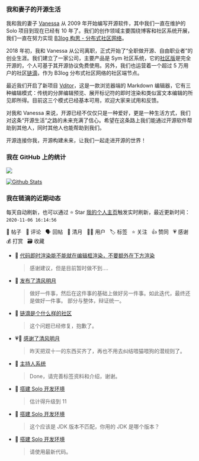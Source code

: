 ### 我和妻子的开源生活

我和我的妻子 [Vanessa](https://github.com/Vanessa219) 从 2009 年开始编写开源软件，其中我们一直在维护的 Solo 项目到现在已经有 10 年了。我们的创作领域主要围绕博客和社区系统开展，我们一直在努力实现 [B3log 构思 - 分布式社区网络](https://ld246.com/article/1546941897596)。

2018 年初，我和 Vanessa 从公司离职，正式开始了“全职做开源、自由职业者”的创业生涯。我们建立了一家公司，主要产品是 Sym 社区系统，它的[社区版](https://github.com/88250/symphony)是完全开源的，个人可基于其开源协议免费使用。另外，我们也运营着一个超过 5 万用户的社区[链滴](https://ld246.com)，作为 B3log 分布式社区网络的社区端节点。

最近我们开启了新项目 [Vditor](https://github.com/Vanessa219/vditor)，这是一款浏览器端的 Markdown 编辑器，它有三种编辑模式：传统的分屏编辑预览、展开标记符的即时渲染和类似富文本编辑的所见即所得。目前这三个模式已经基本可用，欢迎大家来试用和反馈。

对我和 Vanessa 来说，开源已经不仅仅只是一种爱好，更是一种生活方式，我们对这条“开源生活”之路的未来充满了信心。希望在这条路上我们能通过开源软件帮助到其他人，同时其他人也能帮助到我们。

开源连接你我，开源构建未来，让我们一起走进开源的世界！

### 我在 GitHub 上的统计

<a title="Hits" target="_blank" href="https://github.com/88250/88250"><img src="https://hits.b3log.org/88250/88250.svg"></a>

[![Github Stats](https://github-readme-stats.vercel.app/api?username=88250&show_icons=true)](https://github.com/88250)

<!--events start -->

### 我在链滴的近期动态

每天自动刷新，也可以通过 ⭐️ Star [我的个人主页](https://github.com/88250/88250)触发实时刷新，最近更新时间：`2020-11-06 16:14:56`

📝 帖子 &nbsp; 💬 评论 &nbsp; 🗣 回帖 &nbsp; 🌙 清月 &nbsp; 👨‍💻 用户 &nbsp; 🏷️ 标签 &nbsp; ⭐️ 关注 &nbsp; 👍 赞同 &nbsp; 💗 感谢 &nbsp; 💰 打赏 &nbsp; 🗃 收藏

* 💬 [代码即时渲染能不能就在编辑框渲染，不要额外在下方渲染](https://ld246.com/article/1604549315471/comment/1604553961584#comments)

  > 感谢建议，但是目前暂时做不到....
* 🌙 [发布了清风明月](https://ld246.com/member/88250/breezemoons/1604507646516)

  > 做好一件事，然后在这件事的基础上做好另一件事。如此迭代，最终还是做好一件事。 部分与整体，辩证统一。
* 💬 [链滴是个什么样的社区](https://ld246.com/article/1440573175609/comment/1604487107138#comments)

  > 这个问题已经修复，抱歉了。
* 💗🌙 [感谢了清风明月](https://ld246.com/member/Vanessa/breezemoons/1604383764950)

  > 昨天把双十一的东西买齐了，再也不用去纠结喂猫喂狗的潜规则了。
* 💬 [主持人系统](https://ld246.com/article/1591172128000/comment/1604453215743#comments)

  > Done，请完善标签资料和介绍，谢谢。
* 💬 [搭建 Solo 开发环境](https://ld246.com/article/1537694179006/comment/1604391858141#comments)

  > 估计得升级到 11
* 💬 [搭建 Solo 开发环境](https://ld246.com/article/1537694179006/comment/1604391042929#comments)

  > 这个应该是 JDK 版本不匹配，你用的 JDK 是哪个版本？
* 💬 [搭建 Solo 开发环境](https://ld246.com/article/1537694179006/comment/1604388944674#comments)

  > 请使用最新代码。


<!--events end -->
